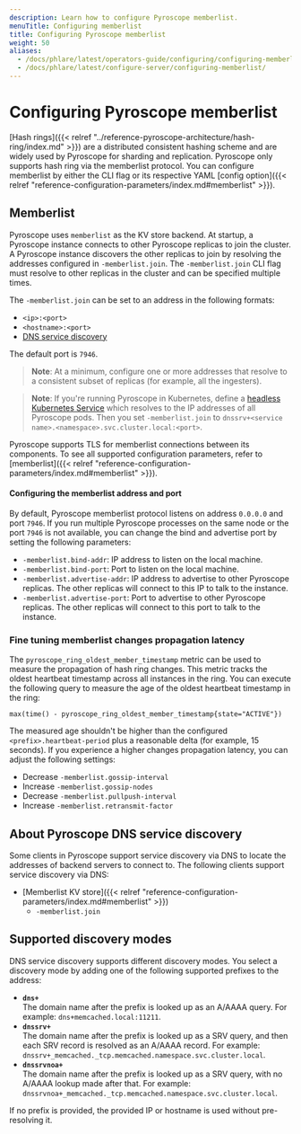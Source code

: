 ```yaml
---
description: Learn how to configure Pyroscope memberlist.
menuTitle: Configuring memberlist
title: Configuring Pyroscope memberlist
weight: 50
aliases:
  - /docs/phlare/latest/operators-guide/configuring/configuring-memberlist/
  - /docs/phlare/latest/configure-server/configuring-memberlist/
---
```


# Configuring Pyroscope memberlist

[Hash rings]({{< relref "../reference-pyroscope-architecture/hash-ring/index.md" >}}) are a distributed consistent hashing scheme and are widely used by Pyroscope for sharding and replication.
Pyroscope only supports hash ring via the memberlist protocol.
You can configure memberlist by either the CLI flag or its respective YAML [config option]({{< relref "reference-configuration-parameters/index.md#memberlist" >}}).

## Memberlist

Pyroscope uses `memberlist` as the KV store backend.
At startup, a Pyroscope instance connects to other Pyroscope replicas to join the cluster.
A Pyroscope instance discovers the other replicas to join by resolving the addresses configured in `-memberlist.join`.
The `-memberlist.join` CLI flag must resolve to other replicas in the cluster and can be specified multiple times.

The `-memberlist.join` can be set to an address in the following formats:

- `<ip>:<port>`
- `<hostname>:<port>`
- [DNS service discovery](#supported-discovery-modes)

The default port is `7946`.

> **Note**: At a minimum, configure one or more addresses that resolve to a consistent subset of replicas (for example, all the ingesters).

> **Note**: If you're running Pyroscope in Kubernetes, define a [headless Kubernetes Service](https://kubernetes.io/docs/concepts/services-networking/service/#headless-services) which resolves to the IP addresses of all Pyroscope pods. Then you set `-memberlist.join` to `dnssrv+<service name>.<namespace>.svc.cluster.local:<port>`.

Pyroscope supports TLS for memberlist connections between its components.
To see all supported configuration parameters, refer to [memberlist]({{< relref "reference-configuration-parameters/index.md#memberlist" >}}).

#### Configuring the memberlist address and port

By default, Pyroscope memberlist protocol listens on address `0.0.0.0` and port `7946`.
If you run multiple Pyroscope processes on the same node or the port `7946` is not available, you can change the bind and advertise port by setting the following parameters:

- `-memberlist.bind-addr`: IP address to listen on the local machine.
- `-memberlist.bind-port`: Port to listen on the local machine.
- `-memberlist.advertise-addr`: IP address to advertise to other Pyroscope replicas. The other replicas will connect to this IP to talk to the instance.
- `-memberlist.advertise-port`: Port to advertise to other Pyroscope replicas. The other replicas will connect to this port to talk to the instance.

### Fine tuning memberlist changes propagation latency

The `pyroscope_ring_oldest_member_timestamp` metric can be used to measure the propagation of hash ring changes.
This metric tracks the oldest heartbeat timestamp across all instances in the ring.
You can execute the following query to measure the age of the oldest heartbeat timestamp in the ring:

```promql
max(time() - pyroscope_ring_oldest_member_timestamp{state="ACTIVE"})
```

The measured age shouldn't be higher than the configured `<prefix>.heartbeat-period` plus a reasonable delta (for example, 15 seconds).
If you experience a higher changes propagation latency, you can adjust the following settings:

- Decrease `-memberlist.gossip-interval`
- Increase `-memberlist.gossip-nodes`
- Decrease `-memberlist.pullpush-interval`
- Increase `-memberlist.retransmit-factor`

## About Pyroscope DNS service discovery

Some clients in Pyroscope support service discovery via DNS to locate the addresses of backend servers to connect to. The following clients support service discovery via DNS:

- [Memberlist KV store]({{< relref "reference-configuration-parameters/index.md#memberlist" >}})
  - `-memberlist.join`

## Supported discovery modes

DNS service discovery supports different discovery modes.
You select a discovery mode by adding one of the following supported prefixes to the address:

- **`dns+`**<br />
  The domain name after the prefix is looked up as an A/AAAA query. For example: `dns+memcached.local:11211`.
- **`dnssrv+`**<br />
  The domain name after the prefix is looked up as a SRV query, and then each SRV record is resolved as an A/AAAA record. For example: `dnssrv+_memcached._tcp.memcached.namespace.svc.cluster.local`.
- **`dnssrvnoa+`**<br />
  The domain name after the prefix is looked up as a SRV query, with no A/AAAA lookup made after that. For example: `dnssrvnoa+_memcached._tcp.memcached.namespace.svc.cluster.local`.

If no prefix is provided, the provided IP or hostname is used without pre-resolving it.
